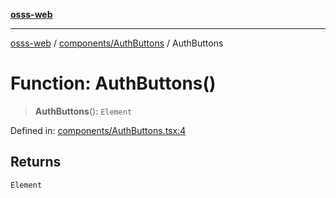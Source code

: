 [**osss-web**](../../../README.md)

***

[osss-web](../../../README.md) / [components/AuthButtons](../README.md) / AuthButtons

# Function: AuthButtons()

> **AuthButtons**(): `Element`

Defined in: [components/AuthButtons.tsx:4](https://github.com/rubelw/OSSS/blob/30d5264501fa6ada8d5db692b4fe50cc8b6eefaa/src/osss-web/components/AuthButtons.tsx#L4)

## Returns

`Element`

